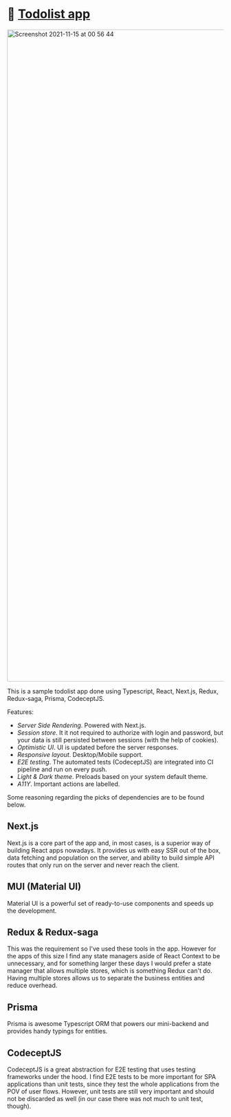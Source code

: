 # 📒 [Todolist app](https://todolist-app-drab.vercel.app/)

<img width="1512" alt="Screenshot 2021-11-15 at 00 56 44" src="https://user-images.githubusercontent.com/36339574/141700778-f356359e-0716-461a-8013-70071ce03264.png">

This is a sample todolist app done using Typescript, React, Next.js, Redux, Redux-saga, Prisma, CodeceptJS.

Features:

- *Server Side Rendering*. Powered with Next.js.
- *Session store*. It it not required to authorize with login and password, but your data is still persisted between sessions (with the help of cookies).
- *Optimistic UI*. UI is updated before the server responses.
- *Responsive layout*. Desktop/Mobile support.
- *E2E testing*. The automated tests (CodeceptJS) are integrated into CI pipeline and run on every push.
- *Light & Dark theme*. Preloads based on your system default theme.
- *A11Y*. Important actions are labelled.

Some reasoning regarding the picks of dependencies are to be found below.

## Next.js

Next.js is a core part of the app and, in most cases, is a superior way of building React apps nowadays. It provides us with easy SSR out of the box, data fetching and population on the server, and ability to build simple API routes that only run on the server and never reach the client. 

## MUI (Material UI)

Material UI is a powerful set of ready-to-use components and speeds up the development.

## Redux & Redux-saga

This was the requirement so I've used these tools in the app. However for the apps of this size I find any state managers aside of React Context to be unnecessary, and for something larger these days I would prefer a state manager that allows multiple stores, which is something Redux can't do. Having multiple stores allows us to separate the business entities and reduce overhead.

## Prisma

Prisma is awesome Typescript ORM that powers our mini-backend and provides handy typings for entities.

## CodeceptJS

CodeceptJS is a great abstraction for E2E testing that uses testing frameworks under the hood. I find E2E tests to be more important for SPA applications than unit tests, since they test the whole applications from the POV of user flows. However, unit tests are still very important and should not be discarded as well (in our case there was not much to unit test, though).

